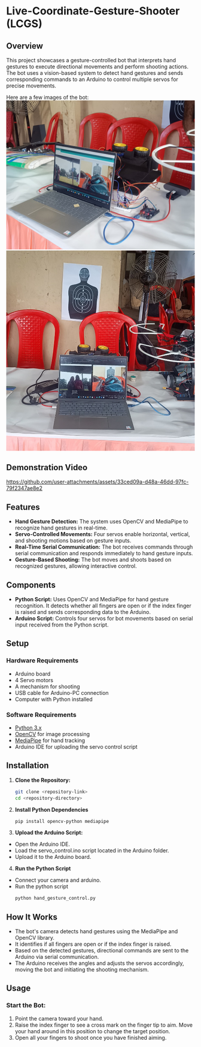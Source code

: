 
# Live-Coordinate-Gesture-Shooter (LCGS)
## Overview

This project showcases a gesture-controlled bot that interprets hand gestures to execute directional movements and perform shooting actions. The bot uses a vision-based system to detect hand gestures and sends corresponding commands to an Arduino to control multiple servos for precise movements.

Here are a few images of the bot:
![](LCGS.jpg)
![](LCGS2.jpg)


## Demonstration Video
https://github.com/user-attachments/assets/33ced09a-d48a-46dd-97fc-79f2347ae8e2


## Features
- **Hand Gesture Detection:** The system uses OpenCV and MediaPipe to recognize hand gestures in real-time.
- **Servo-Controlled Movements:** Four servos enable horizontal, vertical, and shooting motions based on gesture inputs.
- **Real-Time Serial Communication:** The bot receives commands through serial communication and responds immediately to hand gesture inputs.
- **Gesture-Based Shooting:** The bot moves and shoots based on recognized gestures, allowing interactive control.

## Components
- **Python Script:** Uses OpenCV and MediaPipe for hand gesture recognition. It detects whether all fingers are open or if the index finger is raised and sends corresponding data to the Arduino.
- **Arduino Script:** Controls four servos for bot movements based on serial input received from the Python script.

## Setup

### Hardware Requirements
- Arduino board
- 4 Servo motors
- A mechanism for shooting
- USB cable for Arduino-PC connection
- Computer with Python installed

### Software Requirements
- [Python 3.x](https://www.python.org/)
- [OpenCV](https://opencv.org/) for image processing
- [MediaPipe](https://google.github.io/mediapipe/) for hand tracking
- Arduino IDE for uploading the servo control script

## Installation

1. **Clone the Repository:**
   ```bash
   git clone <repository-link>
   cd <repository-directory>
2. **Install Python Dependencies**
   ```bash
   pip install opencv-python mediapipe
3. **Upload the Arduino Script:**
- Open the Arduino IDE.
- Load the servo_control.ino script located in the Arduino folder.
- Upload it to the Arduino board.
4. **Run the Python Script**
- Connect your camera and arduino.
- Run the python script
  ```bash
  python hand_gesture_control.py
  
 ## How It Works

- The bot's camera detects hand gestures using the MediaPipe and OpenCV library.
- It identifies if all fingers are open or if the index finger is raised.
- Based on the detected gestures, directional commands are sent to the Arduino via serial communication.
- The Arduino receives the angles and adjusts the servos accordingly, moving the bot and initiating the shooting mechanism.

## Usage

### Start the Bot:
1. Point the camera toward your hand.
2. Raise the index finger to see a cross mark on the finger tip to aim. Move your hand around in this position to change the target position.
3. Open all your fingers to shoot once you have finished aiming.
